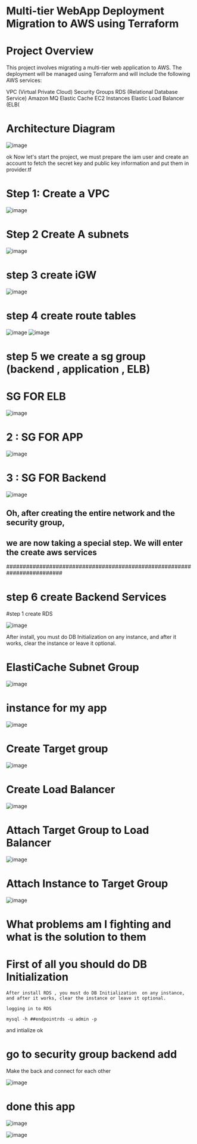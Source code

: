 # Multi-tier WebApp Deployment Migration to AWS using Terraform
# Project Overview

This project involves migrating a multi-tier web application to AWS. The deployment will be managed using Terraform and will include the following AWS services:

VPC (Virtual Private Cloud)
Security Groups
RDS (Relational Database Service)
Amazon MQ
Elastic Cache
EC2 Instances
Elastic Load Balancer (ELB(
  # Architecture Diagram
  ![image](https://github.com/user-attachments/assets/e88635cc-aac8-4f2b-a3dc-4769c987c970)

ok Now let's start the project, we must prepare the iam user and create an account to fetch the secret key and public key information and put them in provider.tf 

# Step 1: Create a VPC

![image](https://github.com/user-attachments/assets/d8b3f5bc-a448-477e-840b-da14a460df10)
# Step 2 Create A subnets 
  
![image](https://github.com/user-attachments/assets/dddaed29-abbb-4b4c-898a-e0beccaaf19a)

# step 3 create iGW 
![image](https://github.com/user-attachments/assets/067639e4-3ee5-4e97-8f11-645363727b9f)

# step 4 create route tables 
![image](https://github.com/user-attachments/assets/71367b8d-84a1-433b-a6f0-5ad84cda2185)
![image](https://github.com/user-attachments/assets/4453cd00-29e2-458d-be35-5ae3f27f3fa8)

# step 5 we create a sg group (backend , application , ELB)

# SG FOR ELB

![image](https://github.com/user-attachments/assets/a40bc0c2-3b8f-4d0d-b645-e09566344c2d)
# 2 : SG FOR APP
![image](https://github.com/user-attachments/assets/4588bde4-cccc-419a-8e36-49815bef1832)

# 3 : SG FOR Backend

![image](https://github.com/user-attachments/assets/25520c55-35d9-4947-a964-81825d36f2ad)

## Oh, after creating the entire network and the security group,
## we are now taking a special step. We will enter the create aws services
#########################################################################
# step 6 create Backend Services 
#step 1 create RDS 

![image](https://github.com/user-attachments/assets/1ae46a6f-f2d6-4600-befd-e67df4e6d7b0)

After install, you must do DB Initialization on any instance, and after it works, clear the instance or leave it optional. 

# ElastiCache Subnet Group

![image](https://github.com/user-attachments/assets/27e851ae-cb3e-47eb-881c-9012f3a79144)

# instance for my app

![image](https://github.com/user-attachments/assets/e538c0be-7b9b-4f07-8812-4e9c71fd1346)

#  Create Target group
![image](https://github.com/user-attachments/assets/3a6575b8-63c4-45a7-b672-584f1beae2fa)

# Create Load Balancer

![image](https://github.com/user-attachments/assets/c01f6268-1281-4955-85ef-d201d283c5ed)

 # Attach Target Group to Load Balancer 
 
 ![image](https://github.com/user-attachments/assets/d543561b-c1e3-4f0f-8dac-0b3951e8bc56)

# Attach Instance to Target Group
![image](https://github.com/user-attachments/assets/0139bc3a-08bf-42ea-94fe-f586d8f4afbb)






# What problems am I fighting and what is the solution to them 

 # First of all you should do DB Initialization 
    After install RDS , you must do DB Initialization  on any instance, and after it works, clear the instance or leave it optional. 

    logging in to RDS

    mysql -h ##endpointrds -u admin -p
and intialize ok 


# go to security group backend add 
  Make the back and connect for each other  
  
![image](https://github.com/user-attachments/assets/7b83fb10-ce0d-4acc-9f94-59557540d053)



# done this app

![image](https://github.com/user-attachments/assets/b698328b-da07-4704-9295-c15131d1e7eb)

![image](https://github.com/user-attachments/assets/ee40d0de-1139-42fb-bbbe-25b634649d33)







